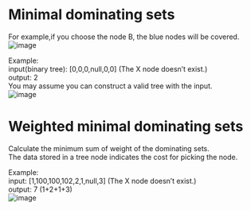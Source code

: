 # Minimal dominating sets

For example,if you choose the node B, the blue nodes will be covered.  
![image](https://user-images.githubusercontent.com/24825933/123603809-d0e8a400-d82c-11eb-8865-72b36583f7bf.png)  

Example:  
input(binary tree): [0,0,0,null,0,0] (The X node doesn’t exist.)  
output: 2  
You may assume you can construct a valid tree with the input.  
![image](https://user-images.githubusercontent.com/24825933/123603941-f4135380-d82c-11eb-97dc-934645bec388.png)

# Weighted minimal dominating sets

Calculate the minimum sum of weight of the dominating sets.  
The data stored in a tree node indicates the cost for picking the node.  

Example:  
input: [1,100,100,102,2,1,null,3] (The X node doesn’t exist.)  
output: 7 (1+2+1+3)  
![image](https://user-images.githubusercontent.com/24825933/123607224-4144f480-d830-11eb-8e68-4562c0f3f3ba.png)  


